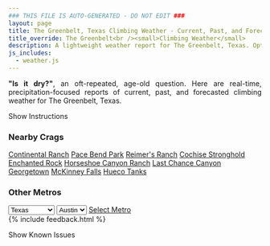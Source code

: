 ```yaml
---
### THIS FILE IS AUTO-GENERATED - DO NOT EDIT ###
layout: page
title: The Greenbelt, Texas Climbing Weather - Current, Past, and Forecasted Report
title_override: The Greenbelt<br /><small>Climbing Weather</small>
description: A lightweight weather report for The Greenbelt, Texas. Optimized for slow internet connections.
js_includes:
  - weather.js
---
```


<section class="measure center lh-copy f5-ns f6 ph2 mv4" style="text-align: justify;">
<strong>"Is it dry?"</strong>, an oft-repeated, age-old question. Here are real-time,
precipitation-focused reports of current, past, and forecasted climbing weather for The Greenbelt, Texas.
</section>

<p id="settings-toggle" class="mw5 b center tc hover-light-red black-70 pointer">Show Instructions</p>
<section id="settings" class="overflow-hidden" style="display:none;">
    <div class="mv2 ph2 center">
        <div class="fn f6 tc pv2">
            <p class="measure lh-copy center"><strong>Show/hide hourly forecasts</strong> by clicking the desired day.</p>
            <hr class="mw5 p0 mv2 o-60 b0 bt b--light-red light-red bg-light-red">
            <p class="measure lh-copy center"><strong>Current and Past conditions</strong> are measured by the nearest weather station. <strong>Forecast conditions</strong> are calculated and polled separately.</p>
            <hr class="mw5 p0 mv2 o-60 b0 bt b--light-red light-red bg-light-red">
            <p class="measure lh-copy center"><strong>Having issues?</strong> Try <a id="clear-cache" class="no-underline relative fancy-link light-red hover-light-red" href="#">clearing the local cache</a>.</p>
            <hr class="mw5 p0 mv2 o-60 b0 bt b--light-red light-red bg-light-red">
            <p class="measure lh-copy center">Weather data sourced from <a class="no-underline fancy-link relative light-red" target="_blank" href="https://www.weather.gov/documentation/services-web-api">weather.gov</a>.</p>
        </div>
    </div>
</section>
<section id="weather" data-crag="the-greenbelt-texas" class="mv4-ns mv3 ph2 center"></section>
<section id="nearby" class="tc lh-copy">
  <h3>Nearby Crags</h3>
<a class="nowrap no-underline fancy-link relative light-red mh3" href="/crags/continental-ranch-texas-weather.html">Continental Ranch</a>
<a class="nowrap no-underline fancy-link relative light-red mh3" href="/crags/pace-bend-park-texas-weather.html">Pace Bend Park</a>
<a class="nowrap no-underline fancy-link relative light-red mh3" href="/crags/reimers-ranch-texas-weather.html">Reimer's Ranch</a>
<a class="nowrap no-underline fancy-link relative light-red mh3" href="/crags/cochise-stronghold-arizona-weather.html">Cochise Stronghold</a>
<a class="nowrap no-underline fancy-link relative light-red mh3" href="/crags/enchanted-rock-texas-weather.html">Enchanted Rock</a>
<a class="nowrap no-underline fancy-link relative light-red mh3" href="/crags/horseshoe-canyon-ranch-arkansas-weather.html">Horseshoe Canyon Ranch</a>
<a class="nowrap no-underline fancy-link relative light-red mh3" href="/crags/last-chance-canyon-new-mexico-weather.html">Last Chance Canyon</a>
<a class="nowrap no-underline fancy-link relative light-red mh3" href="/crags/georgetown-texas-weather.html">Georgetown</a>
<a class="nowrap no-underline fancy-link relative light-red mh3" href="/crags/mckinney-falls-texas-weather.html">McKinney Falls</a>
<a class="nowrap no-underline fancy-link relative light-red mh3" href="/crags/hueco-tanks-texas-weather.html">Hueco Tanks</a>
</section>
<section id="nearby" class="tc lh-copy">
  <h3>Other Metros</h3>
  <select class="ma1 bg-near-white pa2" id="stateSel">
    <option value="Texas" selected>Texas</option>
    <option value="Washington">Washington</option>
    <option value="Colorado">Colorado</option>
    <option value="Tennessee">Tennessee</option>
    <option value="Utah">Utah</option>
    <option value="California">California</option>
  </select>
  <select class="ma1 bg-near-white pa2" id="citySel">
    <option value="Austin" selected>Austin</option>
  </select>
  <a id="selectMetro" class="f6 link dim ph3 pv2 ma1 dib white bg-light-red" href="/crags/austin-texas-weather.html">Select Metro</a>
  <script>
    var states = [];
    states["Texas"] = "Austin"
    states["Washington"] = "Seattle"
    states["Colorado"] = "Denver"
    states["Tennessee"] = "Nashville"
    states["Utah"] = "Salt Lake City"
    states["California"] = "San Francisco|Los Angeles"
  </script>
</section>
{% include feedback.html %}
<p id="issues-toggle" class="mw5 b center tc hover-light-red black-70 pointer">Show Known Issues</p>
<section id="issues" class="overflow-hidden tc f6">
</section>

<script>
  var weekly_EWX_153_89 = {"updated":"2021-10-08T07:14:54+00:00","units":"us","forecastGenerator":"BaselineForecastGenerator","generatedAt":"2021-10-08T08:43:18+00:00","updateTime":"2021-10-08T07:14:54+00:00","validTimes":"2021-10-08T01:00:00+00:00/P8DT6H","elevation":{"unitCode":"wmoUnit:m","value":181.9656},"periods":[{"number":1,"name":"Overnight","startTime":"2021-10-08T03:00:00-05:00","endTime":"2021-10-08T06:00:00-05:00","isDaytime":false,"temperature":65,"temperatureUnit":"F","temperatureTrend":null,"windSpeed":"5 mph","windDirection":"SSW","icon":"https://api.weather.gov/icons/land/night/few?size=medium","shortForecast":"Mostly Clear","detailedForecast":"Mostly clear, with a low around 65. South southwest wind around 5 mph."},{"number":2,"name":"Friday","startTime":"2021-10-08T06:00:00-05:00","endTime":"2021-10-08T18:00:00-05:00","isDaytime":true,"temperature":92,"temperatureUnit":"F","temperatureTrend":null,"windSpeed":"5 to 10 mph","windDirection":"S","icon":"https://api.weather.gov/icons/land/day/few?size=medium","shortForecast":"Sunny","detailedForecast":"Sunny, with a high near 92. South wind 5 to 10 mph."},{"number":3,"name":"Friday Night","startTime":"2021-10-08T18:00:00-05:00","endTime":"2021-10-09T06:00:00-05:00","isDaytime":false,"temperature":65,"temperatureUnit":"F","temperatureTrend":null,"windSpeed":"5 mph","windDirection":"S","icon":"https://api.weather.gov/icons/land/night/few?size=medium","shortForecast":"Mostly Clear","detailedForecast":"Mostly clear, with a low around 65. South wind around 5 mph."},{"number":4,"name":"Saturday","startTime":"2021-10-09T06:00:00-05:00","endTime":"2021-10-09T18:00:00-05:00","isDaytime":true,"temperature":91,"temperatureUnit":"F","temperatureTrend":null,"windSpeed":"5 to 10 mph","windDirection":"S","icon":"https://api.weather.gov/icons/land/day/few?size=medium","shortForecast":"Sunny","detailedForecast":"Sunny, with a high near 91. South wind 5 to 10 mph, with gusts as high as 25 mph."},{"number":5,"name":"Saturday Night","startTime":"2021-10-09T18:00:00-05:00","endTime":"2021-10-10T06:00:00-05:00","isDaytime":false,"temperature":70,"temperatureUnit":"F","temperatureTrend":null,"windSpeed":"10 mph","windDirection":"S","icon":"https://api.weather.gov/icons/land/night/few?size=medium","shortForecast":"Mostly Clear","detailedForecast":"Mostly clear, with a low around 70. South wind around 10 mph, with gusts as high as 20 mph."},{"number":6,"name":"Sunday","startTime":"2021-10-10T06:00:00-05:00","endTime":"2021-10-10T18:00:00-05:00","isDaytime":true,"temperature":95,"temperatureUnit":"F","temperatureTrend":null,"windSpeed":"10 to 15 mph","windDirection":"S","icon":"https://api.weather.gov/icons/land/day/sct?size=medium","shortForecast":"Mostly Sunny","detailedForecast":"Mostly sunny, with a high near 95. South wind 10 to 15 mph, with gusts as high as 30 mph."},{"number":7,"name":"Sunday Night","startTime":"2021-10-10T18:00:00-05:00","endTime":"2021-10-11T06:00:00-05:00","isDaytime":false,"temperature":69,"temperatureUnit":"F","temperatureTrend":null,"windSpeed":"5 to 15 mph","windDirection":"SSW","icon":"https://api.weather.gov/icons/land/night/tsra_hi,30/tsra_hi,50?size=medium","shortForecast":"Chance Showers And Thunderstorms","detailedForecast":"A chance of showers and thunderstorms after 7pm. Partly cloudy, with a low around 69. South southwest wind 5 to 15 mph, with gusts as high as 25 mph. Chance of precipitation is 50%."},{"number":8,"name":"Columbus Day","startTime":"2021-10-11T06:00:00-05:00","endTime":"2021-10-11T18:00:00-05:00","isDaytime":true,"temperature":91,"temperatureUnit":"F","temperatureTrend":null,"windSpeed":"5 to 10 mph","windDirection":"N","icon":"https://api.weather.gov/icons/land/day/tsra_hi,50/few?size=medium","shortForecast":"Chance Showers And Thunderstorms then Sunny","detailedForecast":"A chance of showers and thunderstorms before 7am. Sunny, with a high near 91. North wind 5 to 10 mph. Chance of precipitation is 50%."},{"number":9,"name":"Monday Night","startTime":"2021-10-11T18:00:00-05:00","endTime":"2021-10-12T06:00:00-05:00","isDaytime":false,"temperature":72,"temperatureUnit":"F","temperatureTrend":null,"windSpeed":"10 mph","windDirection":"SE","icon":"https://api.weather.gov/icons/land/night/few?size=medium","shortForecast":"Mostly Clear","detailedForecast":"Mostly clear, with a low around 72. Southeast wind around 10 mph, with gusts as high as 20 mph."},{"number":10,"name":"Tuesday","startTime":"2021-10-12T06:00:00-05:00","endTime":"2021-10-12T18:00:00-05:00","isDaytime":true,"temperature":93,"temperatureUnit":"F","temperatureTrend":null,"windSpeed":"10 to 15 mph","windDirection":"SSE","icon":"https://api.weather.gov/icons/land/day/sct/tsra_hi,20?size=medium","shortForecast":"Mostly Sunny then Slight Chance Showers And Thunderstorms","detailedForecast":"A slight chance of showers and thunderstorms after 1pm. Mostly sunny, with a high near 93. Chance of precipitation is 20%."},{"number":11,"name":"Tuesday Night","startTime":"2021-10-12T18:00:00-05:00","endTime":"2021-10-13T06:00:00-05:00","isDaytime":false,"temperature":72,"temperatureUnit":"F","temperatureTrend":null,"windSpeed":"15 mph","windDirection":"SSE","icon":"https://api.weather.gov/icons/land/night/tsra_hi,20?size=medium","shortForecast":"Slight Chance Showers And Thunderstorms","detailedForecast":"A slight chance of showers and thunderstorms. Mostly cloudy, with a low around 72. Chance of precipitation is 20%."},{"number":12,"name":"Wednesday","startTime":"2021-10-13T06:00:00-05:00","endTime":"2021-10-13T18:00:00-05:00","isDaytime":true,"temperature":86,"temperatureUnit":"F","temperatureTrend":null,"windSpeed":"10 to 15 mph","windDirection":"S","icon":"https://api.weather.gov/icons/land/day/tsra_sct,40/tsra_sct,50?size=medium","shortForecast":"Chance Showers And Thunderstorms","detailedForecast":"A chance of showers and thunderstorms. Partly sunny, with a high near 86. Chance of precipitation is 50%."},{"number":13,"name":"Wednesday Night","startTime":"2021-10-13T18:00:00-05:00","endTime":"2021-10-14T06:00:00-05:00","isDaytime":false,"temperature":67,"temperatureUnit":"F","temperatureTrend":null,"windSpeed":"5 to 10 mph","windDirection":"SE","icon":"https://api.weather.gov/icons/land/night/tsra_hi,50/tsra_hi,40?size=medium","shortForecast":"Chance Showers And Thunderstorms","detailedForecast":"A chance of showers and thunderstorms. Mostly cloudy, with a low around 67. Chance of precipitation is 50%."},{"number":14,"name":"Thursday","startTime":"2021-10-14T06:00:00-05:00","endTime":"2021-10-14T18:00:00-05:00","isDaytime":true,"temperature":83,"temperatureUnit":"F","temperatureTrend":null,"windSpeed":"5 mph","windDirection":"SE","icon":"https://api.weather.gov/icons/land/day/tsra_hi,40/tsra_hi,50?size=medium","shortForecast":"Chance Showers And Thunderstorms","detailedForecast":"A chance of showers and thunderstorms before 1pm, then a chance of showers and thunderstorms. Partly sunny, with a high near 83. Chance of precipitation is 50%."}]}
  var hourly_EWX_153_89 = {"@context":["https://geojson.org/geojson-ld/geojson-context.jsonld",{"@version":"1.1","wx":"https://api.weather.gov/ontology#","geo":"http://www.opengis.net/ont/geosparql#","unit":"http://codes.wmo.int/common/unit/","@vocab":"https://api.weather.gov/ontology#"}],"type":"Feature","geometry":{"type":"Polygon","coordinates":[[[-97.8044748,30.257838],[-97.80393029999999,30.2351015],[-97.77761489999999,30.235569599999998],[-97.77815419999999,30.2583062],[-97.8044748,30.257838]]]},"properties":{"updated":"2021-10-08T07:14:54+00:00","units":"us","forecastGenerator":"HourlyForecastGenerator","generatedAt":"2021-10-08T08:43:19+00:00","updateTime":"2021-10-08T07:14:54+00:00","validTimes":"2021-10-08T01:00:00+00:00/P8DT6H","elevation":{"unitCode":"wmoUnit:m","value":181.9656},"periods":[{"number":1,"name":"","startTime":"2021-10-08T03:00:00-05:00","endTime":"2021-10-08T04:00:00-05:00","isDaytime":false,"temperature":69,"temperatureUnit":"F","temperatureTrend":null,"windSpeed":"5 mph","windDirection":"SSW","icon":"https://api.weather.gov/icons/land/night/skc?size=small","shortForecast":"Clear","detailedForecast":""},{"number":2,"name":"","startTime":"2021-10-08T04:00:00-05:00","endTime":"2021-10-08T05:00:00-05:00","isDaytime":false,"temperature":68,"temperatureUnit":"F","temperatureTrend":null,"windSpeed":"5 mph","windDirection":"SSW","icon":"https://api.weather.gov/icons/land/night/few?size=small","shortForecast":"Mostly Clear","detailedForecast":""},{"number":3,"name":"","startTime":"2021-10-08T05:00:00-05:00","endTime":"2021-10-08T06:00:00-05:00","isDaytime":false,"temperature":66,"temperatureUnit":"F","temperatureTrend":null,"windSpeed":"5 mph","windDirection":"SSW","icon":"https://api.weather.gov/icons/land/night/few?size=small","shortForecast":"Mostly Clear","detailedForecast":""},{"number":4,"name":"","startTime":"2021-10-08T06:00:00-05:00","endTime":"2021-10-08T07:00:00-05:00","isDaytime":true,"temperature":66,"temperatureUnit":"F","temperatureTrend":null,"windSpeed":"5 mph","windDirection":"SSW","icon":"https://api.weather.gov/icons/land/day/few?size=small","shortForecast":"Sunny","detailedForecast":""},{"number":5,"name":"","startTime":"2021-10-08T07:00:00-05:00","endTime":"2021-10-08T08:00:00-05:00","isDaytime":true,"temperature":66,"temperatureUnit":"F","temperatureTrend":null,"windSpeed":"5 mph","windDirection":"SSW","icon":"https://api.weather.gov/icons/land/day/few?size=small","shortForecast":"Sunny","detailedForecast":""},{"number":6,"name":"","startTime":"2021-10-08T08:00:00-05:00","endTime":"2021-10-08T09:00:00-05:00","isDaytime":true,"temperature":67,"temperatureUnit":"F","temperatureTrend":null,"windSpeed":"5 mph","windDirection":"SSW","icon":"https://api.weather.gov/icons/land/day/few?size=small","shortForecast":"Sunny","detailedForecast":""},{"number":7,"name":"","startTime":"2021-10-08T09:00:00-05:00","endTime":"2021-10-08T10:00:00-05:00","isDaytime":true,"temperature":73,"temperatureUnit":"F","temperatureTrend":null,"windSpeed":"5 mph","windDirection":"SSW","icon":"https://api.weather.gov/icons/land/day/skc?size=small","shortForecast":"Sunny","detailedForecast":""},{"number":8,"name":"","startTime":"2021-10-08T10:00:00-05:00","endTime":"2021-10-08T11:00:00-05:00","isDaytime":true,"temperature":77,"temperatureUnit":"F","temperatureTrend":null,"windSpeed":"10 mph","windDirection":"SSW","icon":"https://api.weather.gov/icons/land/day/skc?size=small","shortForecast":"Sunny","detailedForecast":""},{"number":9,"name":"","startTime":"2021-10-08T11:00:00-05:00","endTime":"2021-10-08T12:00:00-05:00","isDaytime":true,"temperature":81,"temperatureUnit":"F","temperatureTrend":null,"windSpeed":"10 mph","windDirection":"SSW","icon":"https://api.weather.gov/icons/land/day/skc?size=small","shortForecast":"Sunny","detailedForecast":""},{"number":10,"name":"","startTime":"2021-10-08T12:00:00-05:00","endTime":"2021-10-08T13:00:00-05:00","isDaytime":true,"temperature":85,"temperatureUnit":"F","temperatureTrend":null,"windSpeed":"10 mph","windDirection":"S","icon":"https://api.weather.gov/icons/land/day/skc?size=small","shortForecast":"Sunny","detailedForecast":""},{"number":11,"name":"","startTime":"2021-10-08T13:00:00-05:00","endTime":"2021-10-08T14:00:00-05:00","isDaytime":true,"temperature":87,"temperatureUnit":"F","temperatureTrend":null,"windSpeed":"10 mph","windDirection":"S","icon":"https://api.weather.gov/icons/land/day/few?size=small","shortForecast":"Sunny","detailedForecast":""},{"number":12,"name":"","startTime":"2021-10-08T14:00:00-05:00","endTime":"2021-10-08T15:00:00-05:00","isDaytime":true,"temperature":89,"temperatureUnit":"F","temperatureTrend":null,"windSpeed":"10 mph","windDirection":"S","icon":"https://api.weather.gov/icons/land/day/skc?size=small","shortForecast":"Sunny","detailedForecast":""},{"number":13,"name":"","startTime":"2021-10-08T15:00:00-05:00","endTime":"2021-10-08T16:00:00-05:00","isDaytime":true,"temperature":90,"temperatureUnit":"F","temperatureTrend":null,"windSpeed":"10 mph","windDirection":"S","icon":"https://api.weather.gov/icons/land/day/skc?size=small","shortForecast":"Sunny","detailedForecast":""},{"number":14,"name":"","startTime":"2021-10-08T16:00:00-05:00","endTime":"2021-10-08T17:00:00-05:00","isDaytime":true,"temperature":90,"temperatureUnit":"F","temperatureTrend":null,"windSpeed":"10 mph","windDirection":"S","icon":"https://api.weather.gov/icons/land/day/few?size=small","shortForecast":"Sunny","detailedForecast":""},{"number":15,"name":"","startTime":"2021-10-08T17:00:00-05:00","endTime":"2021-10-08T18:00:00-05:00","isDaytime":true,"temperature":89,"temperatureUnit":"F","temperatureTrend":null,"windSpeed":"5 mph","windDirection":"SSE","icon":"https://api.weather.gov/icons/land/day/skc?size=small","shortForecast":"Sunny","detailedForecast":""},{"number":16,"name":"","startTime":"2021-10-08T18:00:00-05:00","endTime":"2021-10-08T19:00:00-05:00","isDaytime":false,"temperature":87,"temperatureUnit":"F","temperatureTrend":null,"windSpeed":"5 mph","windDirection":"SSE","icon":"https://api.weather.gov/icons/land/night/skc?size=small","shortForecast":"Clear","detailedForecast":""},{"number":17,"name":"","startTime":"2021-10-08T19:00:00-05:00","endTime":"2021-10-08T20:00:00-05:00","isDaytime":false,"temperature":85,"temperatureUnit":"F","temperatureTrend":null,"windSpeed":"5 mph","windDirection":"SSE","icon":"https://api.weather.gov/icons/land/night/few?size=small","shortForecast":"Mostly Clear","detailedForecast":""},{"number":18,"name":"","startTime":"2021-10-08T20:00:00-05:00","endTime":"2021-10-08T21:00:00-05:00","isDaytime":false,"temperature":81,"temperatureUnit":"F","temperatureTrend":null,"windSpeed":"5 mph","windDirection":"SSE","icon":"https://api.weather.gov/icons/land/night/few?size=small","shortForecast":"Mostly Clear","detailedForecast":""},{"number":19,"name":"","startTime":"2021-10-08T21:00:00-05:00","endTime":"2021-10-08T22:00:00-05:00","isDaytime":false,"temperature":78,"temperatureUnit":"F","temperatureTrend":null,"windSpeed":"5 mph","windDirection":"S","icon":"https://api.weather.gov/icons/land/night/few?size=small","shortForecast":"Mostly Clear","detailedForecast":""},{"number":20,"name":"","startTime":"2021-10-08T22:00:00-05:00","endTime":"2021-10-08T23:00:00-05:00","isDaytime":false,"temperature":75,"temperatureUnit":"F","temperatureTrend":null,"windSpeed":"5 mph","windDirection":"S","icon":"https://api.weather.gov/icons/land/night/few?size=small","shortForecast":"Mostly Clear","detailedForecast":""},{"number":21,"name":"","startTime":"2021-10-08T23:00:00-05:00","endTime":"2021-10-09T00:00:00-05:00","isDaytime":false,"temperature":73,"temperatureUnit":"F","temperatureTrend":null,"windSpeed":"5 mph","windDirection":"S","icon":"https://api.weather.gov/icons/land/night/few?size=small","shortForecast":"Mostly Clear","detailedForecast":""},{"number":22,"name":"","startTime":"2021-10-09T00:00:00-05:00","endTime":"2021-10-09T01:00:00-05:00","isDaytime":false,"temperature":73,"temperatureUnit":"F","temperatureTrend":null,"windSpeed":"5 mph","windDirection":"S","icon":"https://api.weather.gov/icons/land/night/sct?size=small","shortForecast":"Partly Cloudy","detailedForecast":""},{"number":23,"name":"","startTime":"2021-10-09T01:00:00-05:00","endTime":"2021-10-09T02:00:00-05:00","isDaytime":false,"temperature":71,"temperatureUnit":"F","temperatureTrend":null,"windSpeed":"5 mph","windDirection":"S","icon":"https://api.weather.gov/icons/land/night/sct?size=small","shortForecast":"Partly Cloudy","detailedForecast":""},{"number":24,"name":"","startTime":"2021-10-09T02:00:00-05:00","endTime":"2021-10-09T03:00:00-05:00","isDaytime":false,"temperature":70,"temperatureUnit":"F","temperatureTrend":null,"windSpeed":"5 mph","windDirection":"SSW","icon":"https://api.weather.gov/icons/land/night/sct?size=small","shortForecast":"Partly Cloudy","detailedForecast":""},{"number":25,"name":"","startTime":"2021-10-09T03:00:00-05:00","endTime":"2021-10-09T04:00:00-05:00","isDaytime":false,"temperature":69,"temperatureUnit":"F","temperatureTrend":null,"windSpeed":"5 mph","windDirection":"SSW","icon":"https://api.weather.gov/icons/land/night/sct?size=small","shortForecast":"Partly Cloudy","detailedForecast":""},{"number":26,"name":"","startTime":"2021-10-09T04:00:00-05:00","endTime":"2021-10-09T05:00:00-05:00","isDaytime":false,"temperature":67,"temperatureUnit":"F","temperatureTrend":null,"windSpeed":"5 mph","windDirection":"SSW","icon":"https://api.weather.gov/icons/land/night/sct?size=small","shortForecast":"Partly Cloudy","detailedForecast":""},{"number":27,"name":"","startTime":"2021-10-09T05:00:00-05:00","endTime":"2021-10-09T06:00:00-05:00","isDaytime":false,"temperature":68,"temperatureUnit":"F","temperatureTrend":null,"windSpeed":"5 mph","windDirection":"SSW","icon":"https://api.weather.gov/icons/land/night/sct?size=small","shortForecast":"Partly Cloudy","detailedForecast":""},{"number":28,"name":"","startTime":"2021-10-09T06:00:00-05:00","endTime":"2021-10-09T07:00:00-05:00","isDaytime":true,"temperature":67,"temperatureUnit":"F","temperatureTrend":null,"windSpeed":"5 mph","windDirection":"SSW","icon":"https://api.weather.gov/icons/land/day/sct?size=small","shortForecast":"Mostly Sunny","detailedForecast":""},{"number":29,"name":"","startTime":"2021-10-09T07:00:00-05:00","endTime":"2021-10-09T08:00:00-05:00","isDaytime":true,"temperature":66,"temperatureUnit":"F","temperatureTrend":null,"windSpeed":"5 mph","windDirection":"SSW","icon":"https://api.weather.gov/icons/land/day/sct?size=small","shortForecast":"Mostly Sunny","detailedForecast":""},{"number":30,"name":"","startTime":"2021-10-09T08:00:00-05:00","endTime":"2021-10-09T09:00:00-05:00","isDaytime":true,"temperature":68,"temperatureUnit":"F","temperatureTrend":null,"windSpeed":"5 mph","windDirection":"SSW","icon":"https://api.weather.gov/icons/land/day/sct?size=small","shortForecast":"Mostly Sunny","detailedForecast":""},{"number":31,"name":"","startTime":"2021-10-09T09:00:00-05:00","endTime":"2021-10-09T10:00:00-05:00","isDaytime":true,"temperature":72,"temperatureUnit":"F","temperatureTrend":null,"windSpeed":"5 mph","windDirection":"SSW","icon":"https://api.weather.gov/icons/land/day/few?size=small","shortForecast":"Sunny","detailedForecast":""},{"number":32,"name":"","startTime":"2021-10-09T10:00:00-05:00","endTime":"2021-10-09T11:00:00-05:00","isDaytime":true,"temperature":77,"temperatureUnit":"F","temperatureTrend":null,"windSpeed":"5 mph","windDirection":"S","icon":"https://api.weather.gov/icons/land/day/few?size=small","shortForecast":"Sunny","detailedForecast":""},{"number":33,"name":"","startTime":"2021-10-09T11:00:00-05:00","endTime":"2021-10-09T12:00:00-05:00","isDaytime":true,"temperature":80,"temperatureUnit":"F","temperatureTrend":null,"windSpeed":"10 mph","windDirection":"S","icon":"https://api.weather.gov/icons/land/day/few?size=small","shortForecast":"Sunny","detailedForecast":""},{"number":34,"name":"","startTime":"2021-10-09T12:00:00-05:00","endTime":"2021-10-09T13:00:00-05:00","isDaytime":true,"temperature":83,"temperatureUnit":"F","temperatureTrend":null,"windSpeed":"10 mph","windDirection":"S","icon":"https://api.weather.gov/icons/land/day/few?size=small","shortForecast":"Sunny","detailedForecast":""},{"number":35,"name":"","startTime":"2021-10-09T13:00:00-05:00","endTime":"2021-10-09T14:00:00-05:00","isDaytime":true,"temperature":86,"temperatureUnit":"F","temperatureTrend":null,"windSpeed":"10 mph","windDirection":"S","icon":"https://api.weather.gov/icons/land/day/few?size=small","shortForecast":"Sunny","detailedForecast":""},{"number":36,"name":"","startTime":"2021-10-09T14:00:00-05:00","endTime":"2021-10-09T15:00:00-05:00","isDaytime":true,"temperature":88,"temperatureUnit":"F","temperatureTrend":null,"windSpeed":"10 mph","windDirection":"S","icon":"https://api.weather.gov/icons/land/day/skc?size=small","shortForecast":"Sunny","detailedForecast":""},{"number":37,"name":"","startTime":"2021-10-09T15:00:00-05:00","endTime":"2021-10-09T16:00:00-05:00","isDaytime":true,"temperature":89,"temperatureUnit":"F","temperatureTrend":null,"windSpeed":"10 mph","windDirection":"S","icon":"https://api.weather.gov/icons/land/day/skc?size=small","shortForecast":"Sunny","detailedForecast":""},{"number":38,"name":"","startTime":"2021-10-09T16:00:00-05:00","endTime":"2021-10-09T17:00:00-05:00","isDaytime":true,"temperature":89,"temperatureUnit":"F","temperatureTrend":null,"windSpeed":"10 mph","windDirection":"S","icon":"https://api.weather.gov/icons/land/day/skc?size=small","shortForecast":"Sunny","detailedForecast":""},{"number":39,"name":"","startTime":"2021-10-09T17:00:00-05:00","endTime":"2021-10-09T18:00:00-05:00","isDaytime":true,"temperature":89,"temperatureUnit":"F","temperatureTrend":null,"windSpeed":"10 mph","windDirection":"S","icon":"https://api.weather.gov/icons/land/day/skc?size=small","shortForecast":"Sunny","detailedForecast":""},{"number":40,"name":"","startTime":"2021-10-09T18:00:00-05:00","endTime":"2021-10-09T19:00:00-05:00","isDaytime":false,"temperature":88,"temperatureUnit":"F","temperatureTrend":null,"windSpeed":"10 mph","windDirection":"S","icon":"https://api.weather.gov/icons/land/night/skc?size=small","shortForecast":"Clear","detailedForecast":""},{"number":41,"name":"","startTime":"2021-10-09T19:00:00-05:00","endTime":"2021-10-09T20:00:00-05:00","isDaytime":false,"temperature":85,"temperatureUnit":"F","temperatureTrend":null,"windSpeed":"10 mph","windDirection":"S","icon":"https://api.weather.gov/icons/land/night/skc?size=small","shortForecast":"Clear","detailedForecast":""},{"number":42,"name":"","startTime":"2021-10-09T20:00:00-05:00","endTime":"2021-10-09T21:00:00-05:00","isDaytime":false,"temperature":82,"temperatureUnit":"F","temperatureTrend":null,"windSpeed":"10 mph","windDirection":"S","icon":"https://api.weather.gov/icons/land/night/skc?size=small","shortForecast":"Clear","detailedForecast":""},{"number":43,"name":"","startTime":"2021-10-09T21:00:00-05:00","endTime":"2021-10-09T22:00:00-05:00","isDaytime":false,"temperature":78,"temperatureUnit":"F","temperatureTrend":null,"windSpeed":"10 mph","windDirection":"SSE","icon":"https://api.weather.gov/icons/land/night/skc?size=small","shortForecast":"Clear","detailedForecast":""},{"number":44,"name":"","startTime":"2021-10-09T22:00:00-05:00","endTime":"2021-10-09T23:00:00-05:00","isDaytime":false,"temperature":76,"temperatureUnit":"F","temperatureTrend":null,"windSpeed":"10 mph","windDirection":"SSE","icon":"https://api.weather.gov/icons/land/night/skc?size=small","shortForecast":"Clear","detailedForecast":""},{"number":45,"name":"","startTime":"2021-10-09T23:00:00-05:00","endTime":"2021-10-10T00:00:00-05:00","isDaytime":false,"temperature":74,"temperatureUnit":"F","temperatureTrend":null,"windSpeed":"10 mph","windDirection":"SSE","icon":"https://api.weather.gov/icons/land/night/skc?size=small","shortForecast":"Clear","detailedForecast":""},{"number":46,"name":"","startTime":"2021-10-10T00:00:00-05:00","endTime":"2021-10-10T01:00:00-05:00","isDaytime":false,"temperature":72,"temperatureUnit":"F","temperatureTrend":null,"windSpeed":"10 mph","windDirection":"S","icon":"https://api.weather.gov/icons/land/night/few?size=small","shortForecast":"Mostly Clear","detailedForecast":""},{"number":47,"name":"","startTime":"2021-10-10T01:00:00-05:00","endTime":"2021-10-10T02:00:00-05:00","isDaytime":false,"temperature":72,"temperatureUnit":"F","temperatureTrend":null,"windSpeed":"10 mph","windDirection":"S","icon":"https://api.weather.gov/icons/land/night/few?size=small","shortForecast":"Mostly Clear","detailedForecast":""},{"number":48,"name":"","startTime":"2021-10-10T02:00:00-05:00","endTime":"2021-10-10T03:00:00-05:00","isDaytime":false,"temperature":71,"temperatureUnit":"F","temperatureTrend":null,"windSpeed":"10 mph","windDirection":"S","icon":"https://api.weather.gov/icons/land/night/few?size=small","shortForecast":"Mostly Clear","detailedForecast":""},{"number":49,"name":"","startTime":"2021-10-10T03:00:00-05:00","endTime":"2021-10-10T04:00:00-05:00","isDaytime":false,"temperature":71,"temperatureUnit":"F","temperatureTrend":null,"windSpeed":"10 mph","windDirection":"S","icon":"https://api.weather.gov/icons/land/night/sct?size=small","shortForecast":"Partly Cloudy","detailedForecast":""},{"number":50,"name":"","startTime":"2021-10-10T04:00:00-05:00","endTime":"2021-10-10T05:00:00-05:00","isDaytime":false,"temperature":71,"temperatureUnit":"F","temperatureTrend":null,"windSpeed":"10 mph","windDirection":"S","icon":"https://api.weather.gov/icons/land/night/sct?size=small","shortForecast":"Partly Cloudy","detailedForecast":""},{"number":51,"name":"","startTime":"2021-10-10T05:00:00-05:00","endTime":"2021-10-10T06:00:00-05:00","isDaytime":false,"temperature":71,"temperatureUnit":"F","temperatureTrend":null,"windSpeed":"10 mph","windDirection":"S","icon":"https://api.weather.gov/icons/land/night/bkn?size=small","shortForecast":"Mostly Cloudy","detailedForecast":""},{"number":52,"name":"","startTime":"2021-10-10T06:00:00-05:00","endTime":"2021-10-10T07:00:00-05:00","isDaytime":true,"temperature":71,"temperatureUnit":"F","temperatureTrend":null,"windSpeed":"10 mph","windDirection":"S","icon":"https://api.weather.gov/icons/land/day/bkn?size=small","shortForecast":"Partly Sunny","detailedForecast":""},{"number":53,"name":"","startTime":"2021-10-10T07:00:00-05:00","endTime":"2021-10-10T08:00:00-05:00","isDaytime":true,"temperature":72,"temperatureUnit":"F","temperatureTrend":null,"windSpeed":"10 mph","windDirection":"S","icon":"https://api.weather.gov/icons/land/day/bkn?size=small","shortForecast":"Partly Sunny","detailedForecast":""},{"number":54,"name":"","startTime":"2021-10-10T08:00:00-05:00","endTime":"2021-10-10T09:00:00-05:00","isDaytime":true,"temperature":74,"temperatureUnit":"F","temperatureTrend":null,"windSpeed":"10 mph","windDirection":"S","icon":"https://api.weather.gov/icons/land/day/bkn?size=small","shortForecast":"Partly Sunny","detailedForecast":""},{"number":55,"name":"","startTime":"2021-10-10T09:00:00-05:00","endTime":"2021-10-10T10:00:00-05:00","isDaytime":true,"temperature":77,"temperatureUnit":"F","temperatureTrend":null,"windSpeed":"15 mph","windDirection":"S","icon":"https://api.weather.gov/icons/land/day/bkn?size=small","shortForecast":"Partly Sunny","detailedForecast":""},{"number":56,"name":"","startTime":"2021-10-10T10:00:00-05:00","endTime":"2021-10-10T11:00:00-05:00","isDaytime":true,"temperature":79,"temperatureUnit":"F","temperatureTrend":null,"windSpeed":"15 mph","windDirection":"S","icon":"https://api.weather.gov/icons/land/day/bkn?size=small","shortForecast":"Partly Sunny","detailedForecast":""},{"number":57,"name":"","startTime":"2021-10-10T11:00:00-05:00","endTime":"2021-10-10T12:00:00-05:00","isDaytime":true,"temperature":83,"temperatureUnit":"F","temperatureTrend":null,"windSpeed":"15 mph","windDirection":"S","icon":"https://api.weather.gov/icons/land/day/sct?size=small","shortForecast":"Mostly Sunny","detailedForecast":""},{"number":58,"name":"","startTime":"2021-10-10T12:00:00-05:00","endTime":"2021-10-10T13:00:00-05:00","isDaytime":true,"temperature":86,"temperatureUnit":"F","temperatureTrend":null,"windSpeed":"15 mph","windDirection":"S","icon":"https://api.weather.gov/icons/land/day/sct?size=small","shortForecast":"Mostly Sunny","detailedForecast":""},{"number":59,"name":"","startTime":"2021-10-10T13:00:00-05:00","endTime":"2021-10-10T14:00:00-05:00","isDaytime":true,"temperature":89,"temperatureUnit":"F","temperatureTrend":null,"windSpeed":"15 mph","windDirection":"S","icon":"https://api.weather.gov/icons/land/day/sct?size=small","shortForecast":"Mostly Sunny","detailedForecast":""},{"number":60,"name":"","startTime":"2021-10-10T14:00:00-05:00","endTime":"2021-10-10T15:00:00-05:00","isDaytime":true,"temperature":92,"temperatureUnit":"F","temperatureTrend":null,"windSpeed":"15 mph","windDirection":"S","icon":"https://api.weather.gov/icons/land/day/sct?size=small","shortForecast":"Mostly Sunny","detailedForecast":""},{"number":61,"name":"","startTime":"2021-10-10T15:00:00-05:00","endTime":"2021-10-10T16:00:00-05:00","isDaytime":true,"temperature":93,"temperatureUnit":"F","temperatureTrend":null,"windSpeed":"15 mph","windDirection":"S","icon":"https://api.weather.gov/icons/land/day/few?size=small","shortForecast":"Sunny","detailedForecast":""},{"number":62,"name":"","startTime":"2021-10-10T16:00:00-05:00","endTime":"2021-10-10T17:00:00-05:00","isDaytime":true,"temperature":94,"temperatureUnit":"F","temperatureTrend":null,"windSpeed":"15 mph","windDirection":"S","icon":"https://api.weather.gov/icons/land/day/few?size=small","shortForecast":"Sunny","detailedForecast":""},{"number":63,"name":"","startTime":"2021-10-10T17:00:00-05:00","endTime":"2021-10-10T18:00:00-05:00","isDaytime":true,"temperature":93,"temperatureUnit":"F","temperatureTrend":null,"windSpeed":"15 mph","windDirection":"S","icon":"https://api.weather.gov/icons/land/day/few?size=small","shortForecast":"Sunny","detailedForecast":""},{"number":64,"name":"","startTime":"2021-10-10T18:00:00-05:00","endTime":"2021-10-10T19:00:00-05:00","isDaytime":false,"temperature":91,"temperatureUnit":"F","temperatureTrend":null,"windSpeed":"15 mph","windDirection":"S","icon":"https://api.weather.gov/icons/land/night/few?size=small","shortForecast":"Mostly Clear","detailedForecast":""},{"number":65,"name":"","startTime":"2021-10-10T19:00:00-05:00","endTime":"2021-10-10T20:00:00-05:00","isDaytime":false,"temperature":89,"temperatureUnit":"F","temperatureTrend":null,"windSpeed":"15 mph","windDirection":"S","icon":"https://api.weather.gov/icons/land/night/tsra_hi?size=small","shortForecast":"Chance Showers And Thunderstorms","detailedForecast":""},{"number":66,"name":"","startTime":"2021-10-10T20:00:00-05:00","endTime":"2021-10-10T21:00:00-05:00","isDaytime":false,"temperature":86,"temperatureUnit":"F","temperatureTrend":null,"windSpeed":"15 mph","windDirection":"S","icon":"https://api.weather.gov/icons/land/night/tsra_hi?size=small","shortForecast":"Chance Showers And Thunderstorms","detailedForecast":""},{"number":67,"name":"","startTime":"2021-10-10T21:00:00-05:00","endTime":"2021-10-10T22:00:00-05:00","isDaytime":false,"temperature":84,"temperatureUnit":"F","temperatureTrend":null,"windSpeed":"15 mph","windDirection":"S","icon":"https://api.weather.gov/icons/land/night/tsra_hi?size=small","shortForecast":"Chance Showers And Thunderstorms","detailedForecast":""},{"number":68,"name":"","startTime":"2021-10-10T22:00:00-05:00","endTime":"2021-10-10T23:00:00-05:00","isDaytime":false,"temperature":81,"temperatureUnit":"F","temperatureTrend":null,"windSpeed":"15 mph","windDirection":"S","icon":"https://api.weather.gov/icons/land/night/tsra_hi?size=small","shortForecast":"Chance Showers And Thunderstorms","detailedForecast":""},{"number":69,"name":"","startTime":"2021-10-10T23:00:00-05:00","endTime":"2021-10-11T00:00:00-05:00","isDaytime":false,"temperature":79,"temperatureUnit":"F","temperatureTrend":null,"windSpeed":"15 mph","windDirection":"S","icon":"https://api.weather.gov/icons/land/night/tsra_hi?size=small","shortForecast":"Chance Showers And Thunderstorms","detailedForecast":""},{"number":70,"name":"","startTime":"2021-10-11T00:00:00-05:00","endTime":"2021-10-11T01:00:00-05:00","isDaytime":false,"temperature":78,"temperatureUnit":"F","temperatureTrend":null,"windSpeed":"15 mph","windDirection":"S","icon":"https://api.weather.gov/icons/land/night/tsra_hi?size=small","shortForecast":"Chance Showers And Thunderstorms","detailedForecast":""},{"number":71,"name":"","startTime":"2021-10-11T01:00:00-05:00","endTime":"2021-10-11T02:00:00-05:00","isDaytime":false,"temperature":77,"temperatureUnit":"F","temperatureTrend":null,"windSpeed":"15 mph","windDirection":"S","icon":"https://api.weather.gov/icons/land/night/tsra_hi?size=small","shortForecast":"Chance Showers And Thunderstorms","detailedForecast":""},{"number":72,"name":"","startTime":"2021-10-11T02:00:00-05:00","endTime":"2021-10-11T03:00:00-05:00","isDaytime":false,"temperature":76,"temperatureUnit":"F","temperatureTrend":null,"windSpeed":"15 mph","windDirection":"SSW","icon":"https://api.weather.gov/icons/land/night/tsra_hi?size=small","shortForecast":"Chance Showers And Thunderstorms","detailedForecast":""},{"number":73,"name":"","startTime":"2021-10-11T03:00:00-05:00","endTime":"2021-10-11T04:00:00-05:00","isDaytime":false,"temperature":74,"temperatureUnit":"F","temperatureTrend":null,"windSpeed":"10 mph","windDirection":"SW","icon":"https://api.weather.gov/icons/land/night/tsra_hi?size=small","shortForecast":"Chance Showers And Thunderstorms","detailedForecast":""},{"number":74,"name":"","startTime":"2021-10-11T04:00:00-05:00","endTime":"2021-10-11T05:00:00-05:00","isDaytime":false,"temperature":73,"temperatureUnit":"F","temperatureTrend":null,"windSpeed":"10 mph","windDirection":"WSW","icon":"https://api.weather.gov/icons/land/night/tsra_hi?size=small","shortForecast":"Chance Showers And Thunderstorms","detailedForecast":""},{"number":75,"name":"","startTime":"2021-10-11T05:00:00-05:00","endTime":"2021-10-11T06:00:00-05:00","isDaytime":false,"temperature":72,"temperatureUnit":"F","temperatureTrend":null,"windSpeed":"5 mph","windDirection":"WSW","icon":"https://api.weather.gov/icons/land/night/tsra_hi?size=small","shortForecast":"Chance Showers And Thunderstorms","detailedForecast":""},{"number":76,"name":"","startTime":"2021-10-11T06:00:00-05:00","endTime":"2021-10-11T07:00:00-05:00","isDaytime":true,"temperature":71,"temperatureUnit":"F","temperatureTrend":null,"windSpeed":"5 mph","windDirection":"WSW","icon":"https://api.weather.gov/icons/land/day/tsra_hi?size=small","shortForecast":"Chance Showers And Thunderstorms","detailedForecast":""},{"number":77,"name":"","startTime":"2021-10-11T07:00:00-05:00","endTime":"2021-10-11T08:00:00-05:00","isDaytime":true,"temperature":71,"temperatureUnit":"F","temperatureTrend":null,"windSpeed":"5 mph","windDirection":"WSW","icon":"https://api.weather.gov/icons/land/day/sct?size=small","shortForecast":"Mostly Sunny","detailedForecast":""},{"number":78,"name":"","startTime":"2021-10-11T08:00:00-05:00","endTime":"2021-10-11T09:00:00-05:00","isDaytime":true,"temperature":72,"temperatureUnit":"F","temperatureTrend":null,"windSpeed":"5 mph","windDirection":"W","icon":"https://api.weather.gov/icons/land/day/sct?size=small","shortForecast":"Mostly Sunny","detailedForecast":""},{"number":79,"name":"","startTime":"2021-10-11T09:00:00-05:00","endTime":"2021-10-11T10:00:00-05:00","isDaytime":true,"temperature":74,"temperatureUnit":"F","temperatureTrend":null,"windSpeed":"5 mph","windDirection":"NW","icon":"https://api.weather.gov/icons/land/day/sct?size=small","shortForecast":"Mostly Sunny","detailedForecast":""},{"number":80,"name":"","startTime":"2021-10-11T10:00:00-05:00","endTime":"2021-10-11T11:00:00-05:00","isDaytime":true,"temperature":77,"temperatureUnit":"F","temperatureTrend":null,"windSpeed":"5 mph","windDirection":"NNW","icon":"https://api.weather.gov/icons/land/day/few?size=small","shortForecast":"Sunny","detailedForecast":""},{"number":81,"name":"","startTime":"2021-10-11T11:00:00-05:00","endTime":"2021-10-11T12:00:00-05:00","isDaytime":true,"temperature":80,"temperatureUnit":"F","temperatureTrend":null,"windSpeed":"5 mph","windDirection":"N","icon":"https://api.weather.gov/icons/land/day/few?size=small","shortForecast":"Sunny","detailedForecast":""},{"number":82,"name":"","startTime":"2021-10-11T12:00:00-05:00","endTime":"2021-10-11T13:00:00-05:00","isDaytime":true,"temperature":83,"temperatureUnit":"F","temperatureTrend":null,"windSpeed":"5 mph","windDirection":"NNE","icon":"https://api.weather.gov/icons/land/day/few?size=small","shortForecast":"Sunny","detailedForecast":""},{"number":83,"name":"","startTime":"2021-10-11T13:00:00-05:00","endTime":"2021-10-11T14:00:00-05:00","isDaytime":true,"temperature":85,"temperatureUnit":"F","temperatureTrend":null,"windSpeed":"5 mph","windDirection":"NE","icon":"https://api.weather.gov/icons/land/day/few?size=small","shortForecast":"Sunny","detailedForecast":""},{"number":84,"name":"","startTime":"2021-10-11T14:00:00-05:00","endTime":"2021-10-11T15:00:00-05:00","isDaytime":true,"temperature":87,"temperatureUnit":"F","temperatureTrend":null,"windSpeed":"5 mph","windDirection":"ENE","icon":"https://api.weather.gov/icons/land/day/few?size=small","shortForecast":"Sunny","detailedForecast":""},{"number":85,"name":"","startTime":"2021-10-11T15:00:00-05:00","endTime":"2021-10-11T16:00:00-05:00","isDaytime":true,"temperature":89,"temperatureUnit":"F","temperatureTrend":null,"windSpeed":"5 mph","windDirection":"ESE","icon":"https://api.weather.gov/icons/land/day/few?size=small","shortForecast":"Sunny","detailedForecast":""},{"number":86,"name":"","startTime":"2021-10-11T16:00:00-05:00","endTime":"2021-10-11T17:00:00-05:00","isDaytime":true,"temperature":89,"temperatureUnit":"F","temperatureTrend":null,"windSpeed":"10 mph","windDirection":"SE","icon":"https://api.weather.gov/icons/land/day/few?size=small","shortForecast":"Sunny","detailedForecast":""},{"number":87,"name":"","startTime":"2021-10-11T17:00:00-05:00","endTime":"2021-10-11T18:00:00-05:00","isDaytime":true,"temperature":88,"temperatureUnit":"F","temperatureTrend":null,"windSpeed":"10 mph","windDirection":"SE","icon":"https://api.weather.gov/icons/land/day/few?size=small","shortForecast":"Sunny","detailedForecast":""},{"number":88,"name":"","startTime":"2021-10-11T18:00:00-05:00","endTime":"2021-10-11T19:00:00-05:00","isDaytime":false,"temperature":86,"temperatureUnit":"F","temperatureTrend":null,"windSpeed":"10 mph","windDirection":"SE","icon":"https://api.weather.gov/icons/land/night/few?size=small","shortForecast":"Mostly Clear","detailedForecast":""},{"number":89,"name":"","startTime":"2021-10-11T19:00:00-05:00","endTime":"2021-10-11T20:00:00-05:00","isDaytime":false,"temperature":84,"temperatureUnit":"F","temperatureTrend":null,"windSpeed":"10 mph","windDirection":"SE","icon":"https://api.weather.gov/icons/land/night/few?size=small","shortForecast":"Mostly Clear","detailedForecast":""},{"number":90,"name":"","startTime":"2021-10-11T20:00:00-05:00","endTime":"2021-10-11T21:00:00-05:00","isDaytime":false,"temperature":82,"temperatureUnit":"F","temperatureTrend":null,"windSpeed":"10 mph","windDirection":"SE","icon":"https://api.weather.gov/icons/land/night/few?size=small","shortForecast":"Mostly Clear","detailedForecast":""},{"number":91,"name":"","startTime":"2021-10-11T21:00:00-05:00","endTime":"2021-10-11T22:00:00-05:00","isDaytime":false,"temperature":80,"temperatureUnit":"F","temperatureTrend":null,"windSpeed":"10 mph","windDirection":"SE","icon":"https://api.weather.gov/icons/land/night/skc?size=small","shortForecast":"Clear","detailedForecast":""},{"number":92,"name":"","startTime":"2021-10-11T22:00:00-05:00","endTime":"2021-10-11T23:00:00-05:00","isDaytime":false,"temperature":78,"temperatureUnit":"F","temperatureTrend":null,"windSpeed":"10 mph","windDirection":"SE","icon":"https://api.weather.gov/icons/land/night/skc?size=small","shortForecast":"Clear","detailedForecast":""},{"number":93,"name":"","startTime":"2021-10-11T23:00:00-05:00","endTime":"2021-10-12T00:00:00-05:00","isDaytime":false,"temperature":77,"temperatureUnit":"F","temperatureTrend":null,"windSpeed":"10 mph","windDirection":"SSE","icon":"https://api.weather.gov/icons/land/night/few?size=small","shortForecast":"Mostly Clear","detailedForecast":""},{"number":94,"name":"","startTime":"2021-10-12T00:00:00-05:00","endTime":"2021-10-12T01:00:00-05:00","isDaytime":false,"temperature":76,"temperatureUnit":"F","temperatureTrend":null,"windSpeed":"10 mph","windDirection":"SSE","icon":"https://api.weather.gov/icons/land/night/few?size=small","shortForecast":"Mostly Clear","detailedForecast":""},{"number":95,"name":"","startTime":"2021-10-12T01:00:00-05:00","endTime":"2021-10-12T02:00:00-05:00","isDaytime":false,"temperature":75,"temperatureUnit":"F","temperatureTrend":null,"windSpeed":"10 mph","windDirection":"SSE","icon":"https://api.weather.gov/icons/land/night/few?size=small","shortForecast":"Mostly Clear","detailedForecast":""},{"number":96,"name":"","startTime":"2021-10-12T02:00:00-05:00","endTime":"2021-10-12T03:00:00-05:00","isDaytime":false,"temperature":75,"temperatureUnit":"F","temperatureTrend":null,"windSpeed":"10 mph","windDirection":"SSE","icon":"https://api.weather.gov/icons/land/night/sct?size=small","shortForecast":"Partly Cloudy","detailedForecast":""},{"number":97,"name":"","startTime":"2021-10-12T03:00:00-05:00","endTime":"2021-10-12T04:00:00-05:00","isDaytime":false,"temperature":75,"temperatureUnit":"F","temperatureTrend":null,"windSpeed":"10 mph","windDirection":"SSE","icon":"https://api.weather.gov/icons/land/night/sct?size=small","shortForecast":"Partly Cloudy","detailedForecast":""},{"number":98,"name":"","startTime":"2021-10-12T04:00:00-05:00","endTime":"2021-10-12T05:00:00-05:00","isDaytime":false,"temperature":75,"temperatureUnit":"F","temperatureTrend":null,"windSpeed":"10 mph","windDirection":"SSE","icon":"https://api.weather.gov/icons/land/night/bkn?size=small","shortForecast":"Mostly Cloudy","detailedForecast":""},{"number":99,"name":"","startTime":"2021-10-12T05:00:00-05:00","endTime":"2021-10-12T06:00:00-05:00","isDaytime":false,"temperature":75,"temperatureUnit":"F","temperatureTrend":null,"windSpeed":"10 mph","windDirection":"SSE","icon":"https://api.weather.gov/icons/land/night/bkn?size=small","shortForecast":"Mostly Cloudy","detailedForecast":""},{"number":100,"name":"","startTime":"2021-10-12T06:00:00-05:00","endTime":"2021-10-12T07:00:00-05:00","isDaytime":true,"temperature":74,"temperatureUnit":"F","temperatureTrend":null,"windSpeed":"10 mph","windDirection":"SSE","icon":"https://api.weather.gov/icons/land/day/bkn?size=small","shortForecast":"Partly Sunny","detailedForecast":""},{"number":101,"name":"","startTime":"2021-10-12T07:00:00-05:00","endTime":"2021-10-12T08:00:00-05:00","isDaytime":true,"temperature":75,"temperatureUnit":"F","temperatureTrend":null,"windSpeed":"10 mph","windDirection":"SSE","icon":"https://api.weather.gov/icons/land/day/bkn?size=small","shortForecast":"Partly Sunny","detailedForecast":""},{"number":102,"name":"","startTime":"2021-10-12T08:00:00-05:00","endTime":"2021-10-12T09:00:00-05:00","isDaytime":true,"temperature":77,"temperatureUnit":"F","temperatureTrend":null,"windSpeed":"15 mph","windDirection":"SSE","icon":"https://api.weather.gov/icons/land/day/bkn?size=small","shortForecast":"Partly Sunny","detailedForecast":""},{"number":103,"name":"","startTime":"2021-10-12T09:00:00-05:00","endTime":"2021-10-12T10:00:00-05:00","isDaytime":true,"temperature":79,"temperatureUnit":"F","temperatureTrend":null,"windSpeed":"15 mph","windDirection":"S","icon":"https://api.weather.gov/icons/land/day/bkn?size=small","shortForecast":"Partly Sunny","detailedForecast":""},{"number":104,"name":"","startTime":"2021-10-12T10:00:00-05:00","endTime":"2021-10-12T11:00:00-05:00","isDaytime":true,"temperature":82,"temperatureUnit":"F","temperatureTrend":null,"windSpeed":"15 mph","windDirection":"S","icon":"https://api.weather.gov/icons/land/day/bkn?size=small","shortForecast":"Partly Sunny","detailedForecast":""},{"number":105,"name":"","startTime":"2021-10-12T11:00:00-05:00","endTime":"2021-10-12T12:00:00-05:00","isDaytime":true,"temperature":84,"temperatureUnit":"F","temperatureTrend":null,"windSpeed":"15 mph","windDirection":"S","icon":"https://api.weather.gov/icons/land/day/bkn?size=small","shortForecast":"Partly Sunny","detailedForecast":""},{"number":106,"name":"","startTime":"2021-10-12T12:00:00-05:00","endTime":"2021-10-12T13:00:00-05:00","isDaytime":true,"temperature":86,"temperatureUnit":"F","temperatureTrend":null,"windSpeed":"15 mph","windDirection":"S","icon":"https://api.weather.gov/icons/land/day/sct?size=small","shortForecast":"Mostly Sunny","detailedForecast":""},{"number":107,"name":"","startTime":"2021-10-12T13:00:00-05:00","endTime":"2021-10-12T14:00:00-05:00","isDaytime":true,"temperature":88,"temperatureUnit":"F","temperatureTrend":null,"windSpeed":"15 mph","windDirection":"S","icon":"https://api.weather.gov/icons/land/day/tsra_hi?size=small","shortForecast":"Slight Chance Showers And Thunderstorms","detailedForecast":""},{"number":108,"name":"","startTime":"2021-10-12T14:00:00-05:00","endTime":"2021-10-12T15:00:00-05:00","isDaytime":true,"temperature":90,"temperatureUnit":"F","temperatureTrend":null,"windSpeed":"15 mph","windDirection":"S","icon":"https://api.weather.gov/icons/land/day/tsra_hi?size=small","shortForecast":"Slight Chance Showers And Thunderstorms","detailedForecast":""},{"number":109,"name":"","startTime":"2021-10-12T15:00:00-05:00","endTime":"2021-10-12T16:00:00-05:00","isDaytime":true,"temperature":92,"temperatureUnit":"F","temperatureTrend":null,"windSpeed":"15 mph","windDirection":"SSE","icon":"https://api.weather.gov/icons/land/day/tsra_hi?size=small","shortForecast":"Slight Chance Showers And Thunderstorms","detailedForecast":""},{"number":110,"name":"","startTime":"2021-10-12T16:00:00-05:00","endTime":"2021-10-12T17:00:00-05:00","isDaytime":true,"temperature":92,"temperatureUnit":"F","temperatureTrend":null,"windSpeed":"15 mph","windDirection":"SSE","icon":"https://api.weather.gov/icons/land/day/tsra_hi?size=small","shortForecast":"Slight Chance Showers And Thunderstorms","detailedForecast":""},{"number":111,"name":"","startTime":"2021-10-12T17:00:00-05:00","endTime":"2021-10-12T18:00:00-05:00","isDaytime":true,"temperature":91,"temperatureUnit":"F","temperatureTrend":null,"windSpeed":"15 mph","windDirection":"SSE","icon":"https://api.weather.gov/icons/land/day/tsra_hi?size=small","shortForecast":"Slight Chance Showers And Thunderstorms","detailedForecast":""},{"number":112,"name":"","startTime":"2021-10-12T18:00:00-05:00","endTime":"2021-10-12T19:00:00-05:00","isDaytime":false,"temperature":89,"temperatureUnit":"F","temperatureTrend":null,"windSpeed":"15 mph","windDirection":"SSE","icon":"https://api.weather.gov/icons/land/night/tsra_hi?size=small","shortForecast":"Slight Chance Showers And Thunderstorms","detailedForecast":""},{"number":113,"name":"","startTime":"2021-10-12T19:00:00-05:00","endTime":"2021-10-12T20:00:00-05:00","isDaytime":false,"temperature":87,"temperatureUnit":"F","temperatureTrend":null,"windSpeed":"15 mph","windDirection":"SSE","icon":"https://api.weather.gov/icons/land/night/sct?size=small","shortForecast":"Partly Cloudy","detailedForecast":""},{"number":114,"name":"","startTime":"2021-10-12T20:00:00-05:00","endTime":"2021-10-12T21:00:00-05:00","isDaytime":false,"temperature":84,"temperatureUnit":"F","temperatureTrend":null,"windSpeed":"15 mph","windDirection":"SSE","icon":"https://api.weather.gov/icons/land/night/sct?size=small","shortForecast":"Partly Cloudy","detailedForecast":""},{"number":115,"name":"","startTime":"2021-10-12T21:00:00-05:00","endTime":"2021-10-12T22:00:00-05:00","isDaytime":false,"temperature":81,"temperatureUnit":"F","temperatureTrend":null,"windSpeed":"15 mph","windDirection":"SSE","icon":"https://api.weather.gov/icons/land/night/sct?size=small","shortForecast":"Partly Cloudy","detailedForecast":""},{"number":116,"name":"","startTime":"2021-10-12T22:00:00-05:00","endTime":"2021-10-12T23:00:00-05:00","isDaytime":false,"temperature":79,"temperatureUnit":"F","temperatureTrend":null,"windSpeed":"15 mph","windDirection":"SSE","icon":"https://api.weather.gov/icons/land/night/sct?size=small","shortForecast":"Partly Cloudy","detailedForecast":""},{"number":117,"name":"","startTime":"2021-10-12T23:00:00-05:00","endTime":"2021-10-13T00:00:00-05:00","isDaytime":false,"temperature":78,"temperatureUnit":"F","temperatureTrend":null,"windSpeed":"15 mph","windDirection":"SSE","icon":"https://api.weather.gov/icons/land/night/sct?size=small","shortForecast":"Partly Cloudy","detailedForecast":""},{"number":118,"name":"","startTime":"2021-10-13T00:00:00-05:00","endTime":"2021-10-13T01:00:00-05:00","isDaytime":false,"temperature":77,"temperatureUnit":"F","temperatureTrend":null,"windSpeed":"15 mph","windDirection":"SSE","icon":"https://api.weather.gov/icons/land/night/bkn?size=small","shortForecast":"Mostly Cloudy","detailedForecast":""},{"number":119,"name":"","startTime":"2021-10-13T01:00:00-05:00","endTime":"2021-10-13T02:00:00-05:00","isDaytime":false,"temperature":77,"temperatureUnit":"F","temperatureTrend":null,"windSpeed":"15 mph","windDirection":"SSE","icon":"https://api.weather.gov/icons/land/night/tsra_sct?size=small","shortForecast":"Slight Chance Showers And Thunderstorms","detailedForecast":""},{"number":120,"name":"","startTime":"2021-10-13T02:00:00-05:00","endTime":"2021-10-13T03:00:00-05:00","isDaytime":false,"temperature":76,"temperatureUnit":"F","temperatureTrend":null,"windSpeed":"15 mph","windDirection":"SSE","icon":"https://api.weather.gov/icons/land/night/tsra_sct?size=small","shortForecast":"Slight Chance Showers And Thunderstorms","detailedForecast":""},{"number":121,"name":"","startTime":"2021-10-13T03:00:00-05:00","endTime":"2021-10-13T04:00:00-05:00","isDaytime":false,"temperature":76,"temperatureUnit":"F","temperatureTrend":null,"windSpeed":"15 mph","windDirection":"SSE","icon":"https://api.weather.gov/icons/land/night/tsra_sct?size=small","shortForecast":"Slight Chance Showers And Thunderstorms","detailedForecast":""},{"number":122,"name":"","startTime":"2021-10-13T04:00:00-05:00","endTime":"2021-10-13T05:00:00-05:00","isDaytime":false,"temperature":75,"temperatureUnit":"F","temperatureTrend":null,"windSpeed":"15 mph","windDirection":"SSE","icon":"https://api.weather.gov/icons/land/night/tsra?size=small","shortForecast":"Slight Chance Showers And Thunderstorms","detailedForecast":""},{"number":123,"name":"","startTime":"2021-10-13T05:00:00-05:00","endTime":"2021-10-13T06:00:00-05:00","isDaytime":false,"temperature":74,"temperatureUnit":"F","temperatureTrend":null,"windSpeed":"15 mph","windDirection":"SSE","icon":"https://api.weather.gov/icons/land/night/tsra?size=small","shortForecast":"Slight Chance Showers And Thunderstorms","detailedForecast":""},{"number":124,"name":"","startTime":"2021-10-13T06:00:00-05:00","endTime":"2021-10-13T07:00:00-05:00","isDaytime":true,"temperature":74,"temperatureUnit":"F","temperatureTrend":null,"windSpeed":"15 mph","windDirection":"SSE","icon":"https://api.weather.gov/icons/land/day/tsra?size=small","shortForecast":"Slight Chance Showers And Thunderstorms","detailedForecast":""},{"number":125,"name":"","startTime":"2021-10-13T07:00:00-05:00","endTime":"2021-10-13T08:00:00-05:00","isDaytime":true,"temperature":74,"temperatureUnit":"F","temperatureTrend":null,"windSpeed":"15 mph","windDirection":"SSE","icon":"https://api.weather.gov/icons/land/day/tsra?size=small","shortForecast":"Chance Showers And Thunderstorms","detailedForecast":""},{"number":126,"name":"","startTime":"2021-10-13T08:00:00-05:00","endTime":"2021-10-13T09:00:00-05:00","isDaytime":true,"temperature":75,"temperatureUnit":"F","temperatureTrend":null,"windSpeed":"15 mph","windDirection":"S","icon":"https://api.weather.gov/icons/land/day/tsra?size=small","shortForecast":"Chance Showers And Thunderstorms","detailedForecast":""},{"number":127,"name":"","startTime":"2021-10-13T09:00:00-05:00","endTime":"2021-10-13T10:00:00-05:00","isDaytime":true,"temperature":77,"temperatureUnit":"F","temperatureTrend":null,"windSpeed":"15 mph","windDirection":"S","icon":"https://api.weather.gov/icons/land/day/tsra_sct?size=small","shortForecast":"Chance Showers And Thunderstorms","detailedForecast":""},{"number":128,"name":"","startTime":"2021-10-13T10:00:00-05:00","endTime":"2021-10-13T11:00:00-05:00","isDaytime":true,"temperature":79,"temperatureUnit":"F","temperatureTrend":null,"windSpeed":"15 mph","windDirection":"S","icon":"https://api.weather.gov/icons/land/day/tsra_sct?size=small","shortForecast":"Chance Showers And Thunderstorms","detailedForecast":""},{"number":129,"name":"","startTime":"2021-10-13T11:00:00-05:00","endTime":"2021-10-13T12:00:00-05:00","isDaytime":true,"temperature":80,"temperatureUnit":"F","temperatureTrend":null,"windSpeed":"15 mph","windDirection":"S","icon":"https://api.weather.gov/icons/land/day/tsra_sct?size=small","shortForecast":"Chance Showers And Thunderstorms","detailedForecast":""},{"number":130,"name":"","startTime":"2021-10-13T12:00:00-05:00","endTime":"2021-10-13T13:00:00-05:00","isDaytime":true,"temperature":81,"temperatureUnit":"F","temperatureTrend":null,"windSpeed":"15 mph","windDirection":"S","icon":"https://api.weather.gov/icons/land/day/tsra_sct?size=small","shortForecast":"Chance Showers And Thunderstorms","detailedForecast":""},{"number":131,"name":"","startTime":"2021-10-13T13:00:00-05:00","endTime":"2021-10-13T14:00:00-05:00","isDaytime":true,"temperature":82,"temperatureUnit":"F","temperatureTrend":null,"windSpeed":"15 mph","windDirection":"S","icon":"https://api.weather.gov/icons/land/day/tsra_sct?size=small","shortForecast":"Chance Showers And Thunderstorms","detailedForecast":""},{"number":132,"name":"","startTime":"2021-10-13T14:00:00-05:00","endTime":"2021-10-13T15:00:00-05:00","isDaytime":true,"temperature":82,"temperatureUnit":"F","temperatureTrend":null,"windSpeed":"15 mph","windDirection":"S","icon":"https://api.weather.gov/icons/land/day/tsra_hi?size=small","shortForecast":"Chance Showers And Thunderstorms","detailedForecast":""},{"number":133,"name":"","startTime":"2021-10-13T15:00:00-05:00","endTime":"2021-10-13T16:00:00-05:00","isDaytime":true,"temperature":82,"temperatureUnit":"F","temperatureTrend":null,"windSpeed":"15 mph","windDirection":"S","icon":"https://api.weather.gov/icons/land/day/tsra_hi?size=small","shortForecast":"Chance Showers And Thunderstorms","detailedForecast":""},{"number":134,"name":"","startTime":"2021-10-13T16:00:00-05:00","endTime":"2021-10-13T17:00:00-05:00","isDaytime":true,"temperature":81,"temperatureUnit":"F","temperatureTrend":null,"windSpeed":"10 mph","windDirection":"S","icon":"https://api.weather.gov/icons/land/day/tsra_hi?size=small","shortForecast":"Chance Showers And Thunderstorms","detailedForecast":""},{"number":135,"name":"","startTime":"2021-10-13T17:00:00-05:00","endTime":"2021-10-13T18:00:00-05:00","isDaytime":true,"temperature":80,"temperatureUnit":"F","temperatureTrend":null,"windSpeed":"10 mph","windDirection":"SSE","icon":"https://api.weather.gov/icons/land/day/tsra_hi?size=small","shortForecast":"Chance Showers And Thunderstorms","detailedForecast":""},{"number":136,"name":"","startTime":"2021-10-13T18:00:00-05:00","endTime":"2021-10-13T19:00:00-05:00","isDaytime":false,"temperature":79,"temperatureUnit":"F","temperatureTrend":null,"windSpeed":"10 mph","windDirection":"SE","icon":"https://api.weather.gov/icons/land/night/tsra_hi?size=small","shortForecast":"Chance Showers And Thunderstorms","detailedForecast":""},{"number":137,"name":"","startTime":"2021-10-13T19:00:00-05:00","endTime":"2021-10-13T20:00:00-05:00","isDaytime":false,"temperature":78,"temperatureUnit":"F","temperatureTrend":null,"windSpeed":"5 mph","windDirection":"ESE","icon":"https://api.weather.gov/icons/land/night/tsra_hi?size=small","shortForecast":"Chance Showers And Thunderstorms","detailedForecast":""},{"number":138,"name":"","startTime":"2021-10-13T20:00:00-05:00","endTime":"2021-10-13T21:00:00-05:00","isDaytime":false,"temperature":76,"temperatureUnit":"F","temperatureTrend":null,"windSpeed":"5 mph","windDirection":"ESE","icon":"https://api.weather.gov/icons/land/night/tsra_hi?size=small","shortForecast":"Chance Showers And Thunderstorms","detailedForecast":""},{"number":139,"name":"","startTime":"2021-10-13T21:00:00-05:00","endTime":"2021-10-13T22:00:00-05:00","isDaytime":false,"temperature":75,"temperatureUnit":"F","temperatureTrend":null,"windSpeed":"5 mph","windDirection":"ESE","icon":"https://api.weather.gov/icons/land/night/tsra_hi?size=small","shortForecast":"Chance Showers And Thunderstorms","detailedForecast":""},{"number":140,"name":"","startTime":"2021-10-13T22:00:00-05:00","endTime":"2021-10-13T23:00:00-05:00","isDaytime":false,"temperature":73,"temperatureUnit":"F","temperatureTrend":null,"windSpeed":"5 mph","windDirection":"ESE","icon":"https://api.weather.gov/icons/land/night/tsra_hi?size=small","shortForecast":"Chance Showers And Thunderstorms","detailedForecast":""},{"number":141,"name":"","startTime":"2021-10-13T23:00:00-05:00","endTime":"2021-10-14T00:00:00-05:00","isDaytime":false,"temperature":72,"temperatureUnit":"F","temperatureTrend":null,"windSpeed":"5 mph","windDirection":"SE","icon":"https://api.weather.gov/icons/land/night/tsra_hi?size=small","shortForecast":"Chance Showers And Thunderstorms","detailedForecast":""},{"number":142,"name":"","startTime":"2021-10-14T00:00:00-05:00","endTime":"2021-10-14T01:00:00-05:00","isDaytime":false,"temperature":71,"temperatureUnit":"F","temperatureTrend":null,"windSpeed":"5 mph","windDirection":"SE","icon":"https://api.weather.gov/icons/land/night/tsra_hi?size=small","shortForecast":"Chance Showers And Thunderstorms","detailedForecast":""},{"number":143,"name":"","startTime":"2021-10-14T01:00:00-05:00","endTime":"2021-10-14T02:00:00-05:00","isDaytime":false,"temperature":70,"temperatureUnit":"F","temperatureTrend":null,"windSpeed":"5 mph","windDirection":"SSE","icon":"https://api.weather.gov/icons/land/night/tsra_hi?size=small","shortForecast":"Chance Showers And Thunderstorms","detailedForecast":""},{"number":144,"name":"","startTime":"2021-10-14T02:00:00-05:00","endTime":"2021-10-14T03:00:00-05:00","isDaytime":false,"temperature":70,"temperatureUnit":"F","temperatureTrend":null,"windSpeed":"5 mph","windDirection":"SSE","icon":"https://api.weather.gov/icons/land/night/tsra_hi?size=small","shortForecast":"Chance Showers And Thunderstorms","detailedForecast":""},{"number":145,"name":"","startTime":"2021-10-14T03:00:00-05:00","endTime":"2021-10-14T04:00:00-05:00","isDaytime":false,"temperature":69,"temperatureUnit":"F","temperatureTrend":null,"windSpeed":"5 mph","windDirection":"SE","icon":"https://api.weather.gov/icons/land/night/tsra_hi?size=small","shortForecast":"Chance Showers And Thunderstorms","detailedForecast":""},{"number":146,"name":"","startTime":"2021-10-14T04:00:00-05:00","endTime":"2021-10-14T05:00:00-05:00","isDaytime":false,"temperature":69,"temperatureUnit":"F","temperatureTrend":null,"windSpeed":"5 mph","windDirection":"SE","icon":"https://api.weather.gov/icons/land/night/tsra_sct?size=small","shortForecast":"Chance Showers And Thunderstorms","detailedForecast":""},{"number":147,"name":"","startTime":"2021-10-14T05:00:00-05:00","endTime":"2021-10-14T06:00:00-05:00","isDaytime":false,"temperature":68,"temperatureUnit":"F","temperatureTrend":null,"windSpeed":"5 mph","windDirection":"SE","icon":"https://api.weather.gov/icons/land/night/tsra_sct?size=small","shortForecast":"Chance Showers And Thunderstorms","detailedForecast":""},{"number":148,"name":"","startTime":"2021-10-14T06:00:00-05:00","endTime":"2021-10-14T07:00:00-05:00","isDaytime":true,"temperature":68,"temperatureUnit":"F","temperatureTrend":null,"windSpeed":"5 mph","windDirection":"SE","icon":"https://api.weather.gov/icons/land/day/tsra_sct?size=small","shortForecast":"Chance Showers And Thunderstorms","detailedForecast":""},{"number":149,"name":"","startTime":"2021-10-14T07:00:00-05:00","endTime":"2021-10-14T08:00:00-05:00","isDaytime":true,"temperature":68,"temperatureUnit":"F","temperatureTrend":null,"windSpeed":"5 mph","windDirection":"SE","icon":"https://api.weather.gov/icons/land/day/tsra_sct?size=small","shortForecast":"Chance Showers And Thunderstorms","detailedForecast":""},{"number":150,"name":"","startTime":"2021-10-14T08:00:00-05:00","endTime":"2021-10-14T09:00:00-05:00","isDaytime":true,"temperature":69,"temperatureUnit":"F","temperatureTrend":null,"windSpeed":"5 mph","windDirection":"SE","icon":"https://api.weather.gov/icons/land/day/tsra_hi?size=small","shortForecast":"Chance Showers And Thunderstorms","detailedForecast":""},{"number":151,"name":"","startTime":"2021-10-14T09:00:00-05:00","endTime":"2021-10-14T10:00:00-05:00","isDaytime":true,"temperature":71,"temperatureUnit":"F","temperatureTrend":null,"windSpeed":"5 mph","windDirection":"SE","icon":"https://api.weather.gov/icons/land/day/tsra_hi?size=small","shortForecast":"Chance Showers And Thunderstorms","detailedForecast":""},{"number":152,"name":"","startTime":"2021-10-14T10:00:00-05:00","endTime":"2021-10-14T11:00:00-05:00","isDaytime":true,"temperature":73,"temperatureUnit":"F","temperatureTrend":null,"windSpeed":"5 mph","windDirection":"SE","icon":"https://api.weather.gov/icons/land/day/tsra_hi?size=small","shortForecast":"Chance Showers And Thunderstorms","detailedForecast":""},{"number":153,"name":"","startTime":"2021-10-14T11:00:00-05:00","endTime":"2021-10-14T12:00:00-05:00","isDaytime":true,"temperature":75,"temperatureUnit":"F","temperatureTrend":null,"windSpeed":"5 mph","windDirection":"SE","icon":"https://api.weather.gov/icons/land/day/tsra_hi?size=small","shortForecast":"Chance Showers And Thunderstorms","detailedForecast":""},{"number":154,"name":"","startTime":"2021-10-14T12:00:00-05:00","endTime":"2021-10-14T13:00:00-05:00","isDaytime":true,"temperature":77,"temperatureUnit":"F","temperatureTrend":null,"windSpeed":"5 mph","windDirection":"SSE","icon":"https://api.weather.gov/icons/land/day/tsra_hi?size=small","shortForecast":"Chance Showers And Thunderstorms","detailedForecast":""},{"number":155,"name":"","startTime":"2021-10-14T13:00:00-05:00","endTime":"2021-10-14T14:00:00-05:00","isDaytime":true,"temperature":79,"temperatureUnit":"F","temperatureTrend":null,"windSpeed":"5 mph","windDirection":"SSE","icon":"https://api.weather.gov/icons/land/day/tsra_hi?size=small","shortForecast":"Chance Showers And Thunderstorms","detailedForecast":""},{"number":156,"name":"","startTime":"2021-10-14T14:00:00-05:00","endTime":"2021-10-14T15:00:00-05:00","isDaytime":true,"temperature":80,"temperatureUnit":"F","temperatureTrend":null,"windSpeed":"5 mph","windDirection":"SSE","icon":"https://api.weather.gov/icons/land/day/tsra_hi?size=small","shortForecast":"Chance Showers And Thunderstorms","detailedForecast":""}]}}
  var crags_config = [
  {
    "name": "The Greenbelt",
    "note": "Porous limestone that can take a couple days to dry out.",
    "mountainProject": "https://www.mountainproject.com/area/105905087/barton-creek-greenbelt",
    "station": "KATT",
    "office": "EWX/153,89",
    "coordinates": [
      -97.801,
      30.244
    ]
  }
]</script>
